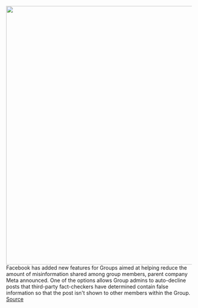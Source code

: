 <img src='https://cdn.vox-cdn.com/thumbor/Pxf3RgY3vAGkU_cJ7wrULlTR6yM=/0x0:2040x1360/1200x800/filters:focal(857x517:1183x843)/cdn.vox-cdn.com/uploads/chorus_image/image/70604261/acastro_180522_facebook_0001.0.jpg' width='700px' /><br/>
Facebook has added new features for Groups aimed at helping reduce the amount of misinformation shared among group members, parent company Meta announced. One of the options allows Group admins to auto-decline posts that third-party fact-checkers have determined contain false information so that the post isn't shown to other members within the Group.
<a href='https://www.theverge.com/2022/3/10/22970715/facebook-meta-adds-new-tools-groups-admins-misinformation'> Source <a/>